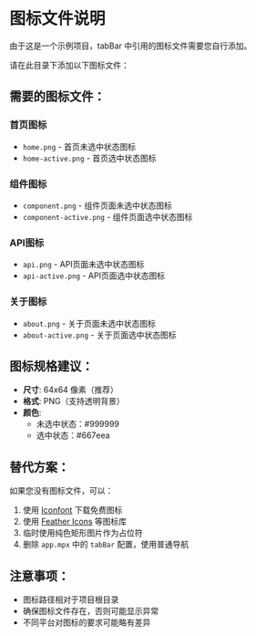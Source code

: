# 图标文件说明

由于这是一个示例项目，tabBar 中引用的图标文件需要您自行添加。

请在此目录下添加以下图标文件：

## 需要的图标文件：

### 首页图标
- `home.png` - 首页未选中状态图标
- `home-active.png` - 首页选中状态图标

### 组件图标
- `component.png` - 组件页面未选中状态图标
- `component-active.png` - 组件页面选中状态图标

### API图标
- `api.png` - API页面未选中状态图标
- `api-active.png` - API页面选中状态图标

### 关于图标
- `about.png` - 关于页面未选中状态图标
- `about-active.png` - 关于页面选中状态图标

## 图标规格建议：

- **尺寸**: 64x64 像素（推荐）
- **格式**: PNG（支持透明背景）
- **颜色**: 
  - 未选中状态：#999999
  - 选中状态：#667eea

## 替代方案：

如果您没有图标文件，可以：

1. 使用 [Iconfont](https://www.iconfont.cn/) 下载免费图标
2. 使用 [Feather Icons](https://feathericons.com/) 等图标库
3. 临时使用纯色矩形图片作为占位符
4. 删除 `app.mpx` 中的 `tabBar` 配置，使用普通导航

## 注意事项：

- 图标路径相对于项目根目录
- 确保图标文件存在，否则可能显示异常
- 不同平台对图标的要求可能略有差异
